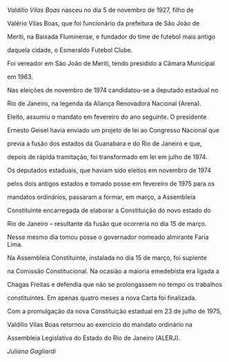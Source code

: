 

*Valdílio Vilas Boas* nasceu no dia 5 de novembro de 1927, filho de

Valério Vilas Boas, que foi funcionário da prefeitura de São João de

Meriti, na Baixada Fluminense, e fundador do time de futebol mais antigo

daquela cidade, o Esmeraldo Futebol Clube.



Foi vereador em São João de Meriti, tendo presidido a Câmara Municipal

em 1963.



Nas eleições de novembro de 1974 candidatou-se a deputado estadual no

Rio de Janeiro, na legenda da Aliança Renovadora Nacional (Arena).

Eleito, assumiu o mandato em fevereiro do ano seguinte. O presidente

Ernesto Geisel havia enviado um projeto de lei ao Congresso Nacional que

previa a fusão dos estados da Guanabara e do Rio de Janeiro e que,

depois de rápida tramitação, foi transformado em lei em julho de 1974.

Os deputados estaduais, que haviam sido eleitos em novembro de 1974

pelos dois antigos estados e tomado posse em fevereiro de 1975 para os

mandatos ordinários, passaram a formar, em março, a Assembleia

Constituinte encarregada de elaborar a Constituição do novo estado do

Rio de Janeiro – resultante da fusão que ocorreria no dia 15 de março.

Nesse mesmo dia tomou posse o governador nomeado almirante Faria Lima.



Na Assembleia Constituinte, instalada no dia 15 de março, foi suplente

na Comissão Constitucional. Na ocasião a maioria emedebista era ligada a

Chagas Freitas e defendia que não se prolongassem no tempo os trabalhos

constituintes. Em apenas quatro meses a nova Carta foi finalizada.



Com a promulgação da nova Constituição estadual em 23 de julho de 1975,

Valdílio Vilas Boas retornou ao exercício do mandato ordinário na

Assembleia Legislativa do Estado do Rio de Janeiro (ALERJ).



*Juliana Gagliardi*



